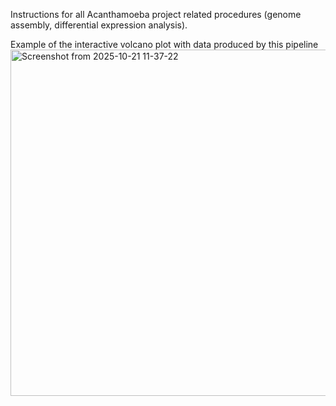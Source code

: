 Instructions for all Acanthamoeba project related procedures (genome assembly, differential expression analysis).

Example of the interactive volcano plot with data produced by this pipeline
<img width="841" height="554" alt="Screenshot from 2025-10-21 11-37-22" src="https://github.com/user-attachments/assets/459c9332-1548-4ee8-b68f-9d1aefd50532" />
